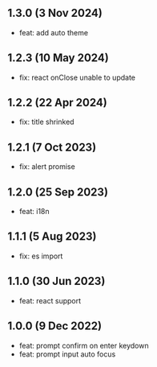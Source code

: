 ## 1.3.0 (3 Nov 2024)

* feat: add auto theme

## 1.2.3 (10 May 2024)

* fix: react onClose unable to update

## 1.2.2 (22 Apr 2024)

* fix: title shrinked

## 1.2.1 (7 Oct 2023)

* fix: alert promise

## 1.2.0 (25 Sep 2023)

* feat: i18n

## 1.1.1 (5 Aug 2023)

* fix: es import

## 1.1.0 (30 Jun 2023)

* feat: react support

## 1.0.0 (9 Dec 2022)

* feat: prompt confirm on enter keydown
* feat: prompt input auto focus